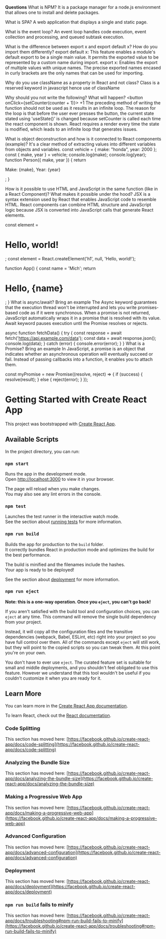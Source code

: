 **Questions**
What is NPM? It is a package manager for a node.js environment that allows one to install and delete packages.

What is SPA? A web application that displays a single and static page.

What is the event loop? An event loop handles code execution, event collection and processing, and queued subtask execution.

What is the difference between export x and export default x? How do you import them differently?
export default x: This feature enables a module's default export to be a single main value. It permits the exported value to be represented by a custom name during import.
export x: Enables the export of multiple values with unique names. The precise exported names encased in curly brackets are the only names that can be used for importing.

Why do you use className as a property in React and not class? Class is a reserved keyword in javascript hence use of className

Why should you not write the following? What will happen? 
<button onClick={setCounter(counter + 1)}> +1 </button>
The preceding method of writing the function should not be used as it results in an infinite loop. The reason for the loop is that before the user ever presses the button, the current state stated using 'useState()' is changed because setCounter is called each time the react component is shown. React requires a render every time the state is modified, which leads to an infinite loop that generates issues.

What is object deconstruction and how is it connected to React components (example)? It's a clear method of extracting values into different variables from objects and variables.
const vehicle = { make: "honda", year: 2000 };
const { make, year } = vehicle;
console.log(make); 
console.log(year);
function Person({ make, year }) {
  return <p>Make: {make}, Year: {year}</p>;
}

How is it possible to use HTML and JavaScript in the same function (like in a React Component)? What makes it possible under the hood? JSX is a syntax extension used by React that enables JavaScript code to resemble HTML. React components can combine HTML structure and JavaScript logic because JSX is converted into JavaScript calls that generate React elements.

const element = <h1>Hello, world!</h1>;
const element = React.createElement('h1', null, 'Hello, world!');

function App() {
  const name = 'Mich';
  return <h1>Hello, {name}</h1>;
}
What is async/await? Bring an example
The Async keyword guarantees that the execution thread won't be interrupted and lets you write promises-based code as if it were synchronous. When a promise is not returned, JavaScript automatically wraps it in a promise that is resolved with its value. Await keyword pauses execution until the Promise resolves or rejects.

async function fetchData() {
  try {
    const response = await fetch('https://api.example.com/data');
    const data = await response.json();
    console.log(data);
  } catch (error) {
    console.error(error);
  }
}
What is a Promise? Bring an example 
In JavaScript, a promise is an object that indicates whether an asynchronous operation will eventually succeed or fail. Instead of passing callbacks into a function, it enables you to attach them.

const myPromise = new Promise((resolve, reject) => {
  if (success) {
    resolve(result);
  } else {
    reject(error);
  }
});








































# Getting Started with Create React App

This project was bootstrapped with [Create React App](https://github.com/facebook/create-react-app).

## Available Scripts

In the project directory, you can run:

### `npm start`

Runs the app in the development mode.\
Open [http://localhost:3000](http://localhost:3000) to view it in your browser.

The page will reload when you make changes.\
You may also see any lint errors in the console.

### `npm test`

Launches the test runner in the interactive watch mode.\
See the section about [running tests](https://facebook.github.io/create-react-app/docs/running-tests) for more information.

### `npm run build`

Builds the app for production to the `build` folder.\
It correctly bundles React in production mode and optimizes the build for the best performance.

The build is minified and the filenames include the hashes.\
Your app is ready to be deployed!

See the section about [deployment](https://facebook.github.io/create-react-app/docs/deployment) for more information.

### `npm run eject`

**Note: this is a one-way operation. Once you `eject`, you can't go back!**

If you aren't satisfied with the build tool and configuration choices, you can `eject` at any time. This command will remove the single build dependency from your project.

Instead, it will copy all the configuration files and the transitive dependencies (webpack, Babel, ESLint, etc) right into your project so you have full control over them. All of the commands except `eject` will still work, but they will point to the copied scripts so you can tweak them. At this point you're on your own.

You don't have to ever use `eject`. The curated feature set is suitable for small and middle deployments, and you shouldn't feel obligated to use this feature. However we understand that this tool wouldn't be useful if you couldn't customize it when you are ready for it.

## Learn More

You can learn more in the [Create React App documentation](https://facebook.github.io/create-react-app/docs/getting-started).

To learn React, check out the [React documentation](https://reactjs.org/).

### Code Splitting

This section has moved here: [https://facebook.github.io/create-react-app/docs/code-splitting](https://facebook.github.io/create-react-app/docs/code-splitting)

### Analyzing the Bundle Size

This section has moved here: [https://facebook.github.io/create-react-app/docs/analyzing-the-bundle-size](https://facebook.github.io/create-react-app/docs/analyzing-the-bundle-size)

### Making a Progressive Web App

This section has moved here: [https://facebook.github.io/create-react-app/docs/making-a-progressive-web-app](https://facebook.github.io/create-react-app/docs/making-a-progressive-web-app)

### Advanced Configuration

This section has moved here: [https://facebook.github.io/create-react-app/docs/advanced-configuration](https://facebook.github.io/create-react-app/docs/advanced-configuration)

### Deployment

This section has moved here: [https://facebook.github.io/create-react-app/docs/deployment](https://facebook.github.io/create-react-app/docs/deployment)

### `npm run build` fails to minify

This section has moved here: [https://facebook.github.io/create-react-app/docs/troubleshooting#npm-run-build-fails-to-minify](https://facebook.github.io/create-react-app/docs/troubleshooting#npm-run-build-fails-to-minify)
